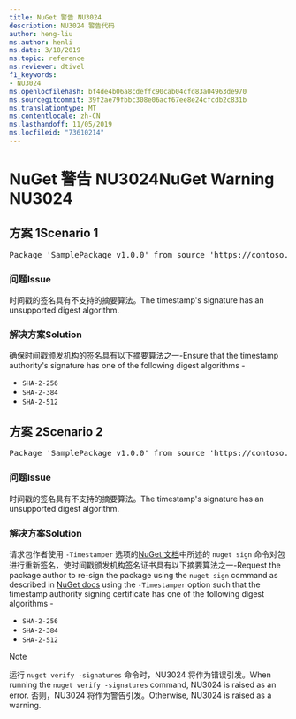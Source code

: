 ```yaml
---
title: NuGet 警告 NU3024
description: NU3024 警告代码
author: heng-liu
ms.author: henli
ms.date: 3/18/2019
ms.topic: reference
ms.reviewer: dtivel
f1_keywords:
- NU3024
ms.openlocfilehash: bf4de4b06a8cdeffc90cab04cfd83a04963de970
ms.sourcegitcommit: 39f2ae79fbbc308e06acf67ee8e24cfcdb2c831b
ms.translationtype: MT
ms.contentlocale: zh-CN
ms.lasthandoff: 11/05/2019
ms.locfileid: "73610214"
---
```

# <a name="nuget-warning-nu3024"></a><span data-ttu-id="03514-103">NuGet 警告 NU3024</span><span class="sxs-lookup"><span data-stu-id="03514-103">NuGet Warning NU3024</span></span>

## <a name="scenario-1"></a><span data-ttu-id="03514-104">方案 1</span><span class="sxs-lookup"><span data-stu-id="03514-104">Scenario 1</span></span>

<pre>Package 'SamplePackage v1.0.0' from source 'https://contoso.com/index.json': The timestamp signature has an unsupported digest algorithm. The following algorithms are supported: : SHA-2-256, SHA-2-384, SHA-2-512.</pre>

### <a name="issue"></a><span data-ttu-id="03514-105">问题</span><span class="sxs-lookup"><span data-stu-id="03514-105">Issue</span></span>

<span data-ttu-id="03514-106">时间戳的签名具有不支持的摘要算法。</span><span class="sxs-lookup"><span data-stu-id="03514-106">The timestamp's signature has an unsupported digest algorithm.</span></span>


### <a name="solution"></a><span data-ttu-id="03514-107">解决方案</span><span class="sxs-lookup"><span data-stu-id="03514-107">Solution</span></span>

<span data-ttu-id="03514-108">确保时间戳颁发机构的签名具有以下摘要算法之一-</span><span class="sxs-lookup"><span data-stu-id="03514-108">Ensure that the timestamp authority's signature has one of the following digest algorithms -</span></span> 
* `SHA-2-256`
* `SHA-2-384`
* `SHA-2-512`



## <a name="scenario-2"></a><span data-ttu-id="03514-109">方案 2</span><span class="sxs-lookup"><span data-stu-id="03514-109">Scenario 2</span></span>

<pre>Package 'SamplePackage v1.0.0' from source 'https://contoso.com/index.json': The primary signature's timestamp signature has an unsupported digest algorithm.</pre>

### <a name="issue"></a><span data-ttu-id="03514-110">问题</span><span class="sxs-lookup"><span data-stu-id="03514-110">Issue</span></span>

<span data-ttu-id="03514-111">时间戳的签名具有不支持的摘要算法。</span><span class="sxs-lookup"><span data-stu-id="03514-111">The timestamp's signature has an unsupported digest algorithm.</span></span>


### <a name="solution"></a><span data-ttu-id="03514-112">解决方案</span><span class="sxs-lookup"><span data-stu-id="03514-112">Solution</span></span>

<span data-ttu-id="03514-113">请求包作者使用 `-Timestamper` 选项的[NuGet 文档](https://docs.microsoft.com/nuget/create-packages/sign-a-package)中所述的 `nuget sign` 命令对包进行重新签名，使时间戳颁发机构签名证书具有以下摘要算法之一-</span><span class="sxs-lookup"><span data-stu-id="03514-113">Request the package author to re-sign the package using the `nuget sign` command as described in [NuGet docs](https://docs.microsoft.com/nuget/create-packages/sign-a-package) using the `-Timestamper` option such that the timestamp authority signing certificate has one of the following digest algorithms -</span></span>
* `SHA-2-256`
* `SHA-2-384`
* `SHA-2-512`


> [!Note]
> <span data-ttu-id="03514-114">运行 `nuget verify -signatures` 命令时，NU3024 将作为错误引发。</span><span class="sxs-lookup"><span data-stu-id="03514-114">When running the `nuget verify -signatures` command, NU3024 is raised as an error.</span></span> <span data-ttu-id="03514-115">否则，NU3024 将作为警告引发。</span><span class="sxs-lookup"><span data-stu-id="03514-115">Otherwise, NU3024 is raised as a warning.</span></span>